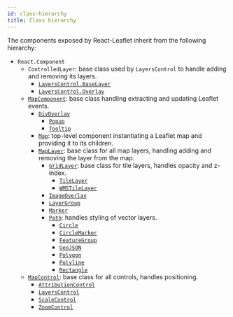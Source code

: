 ```yaml
---
id: class-hierarchy
title: Class hierarchy
---
```


The components exposed by React-Leaflet inherit from the following hierarchy:

* `React.Component`
  * `ControlledLayer`: base class used by `LayersControl` to handle adding and
    removing its layers.
    * [`LayersControl.BaseLayer`](components.md#layerscontrolbaselayer)
    * [`LayersControl.Overlay`](components.md#layerscontroloverlay)
  * [`MapComponent`](components.md#mapcomponent): base class handling extracting
    and updating Leaflet events.
    * [`DivOverlay`](components.md#divoverlay)
      * [`Popup`](components.md#popup)
      * [`Tooltip`](components.md#tooltip)
    * [`Map`](components.md#map): top-level component instantiating a Leaflet
      map and providing it to its children.
    * [`MapLayer`](components.md#maplayer): base class for all map layers,
      handling adding and removing the layer from the map.
      * [`GridLayer`](components.md#gridlayer): base class for tile layers,
        handles opacity and z-index.
        * [`TileLayer`](components.md#tilelayer)
        * [`WMSTileLayer`](components.md#wmstilelayer)
      * [`ImageOverlay`](components.md#imageoverlay)
      * [`LayerGroup`](components.md#layergroup)
      * [`Marker`](components.md#marker)
      * [`Path`](components.md#path): handles styling of vector layers.
        * [`Circle`](components.md#circle)
        * [`CircleMarker`](components.md#circlemarker)
        * [`FeatureGroup`](components.md#featuregroup)
        * [`GeoJSON`](components.md#geojson)
        * [`Polygon`](components.md#polygon)
        * [`Polyline`](components.md#polyline)
        * [`Rectangle`](components.md#rectangle)
  * [`MapControl`](components.md#mapcontrol): base class for all controls,
    handles positioning.
    * [`AttributionControl`](components.md#attributioncontrol)
    * [`LayersControl`](components.md#layerscontrol)
    * [`ScaleControl`](components.md#scalecontrol)
    * [`ZoomControl`](components.md#zoomcontrol)
